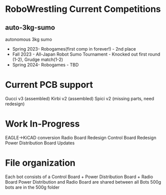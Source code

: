 # RoboWrestling Current Competitions
## auto-3kg-sumo
autonomous 3kg sumo
* Spring 2023- Robogames(first comp in forever!) - 2nd place
* Fall 2023  - All-Japan Robot Sumo Tournament   - Knocked out first round (1-2), Grudge match(1-2)
* Spring 2024- Robogames                         - TBD

# Current PCB support
Gucci v3 (assembled)
Kirbi v2 (assembled)
Spici v2 (missing parts, need redesign)

# Work In-Progress
EAGLE->KiCAD conversion
Radio Board Redesign
Control Board Redesign
Power Distribution Board Updates

# File organization
Each bot consists of a Control Board + Power Distribution Board + Radio Board
Power Distribution and Radio Board are shared between all Bots
500g bots are in the 500g folder
